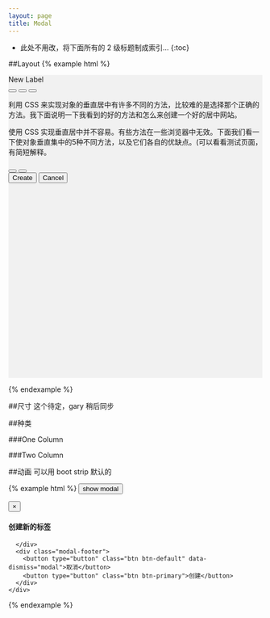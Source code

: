 ```yaml
---
layout: page
title: Modal
---
```


* 此处不用改，将下面所有的 2 级标题制成索引...
{:toc}


##Layout
{% example html %}
<div style='height:600px;width:100%;background-color:#f1f1f1'>
  <div class='mc-modal'>
    <div class='mc-modal-header'>
      <div class='mc-modal-title'>New Label</div>
      <button type="button" class="mc-button-nobg">
        <span class="mc-icon-close"></span>
      </button>
      <button type="button" class="mc-button-nobg">
        <span class="mc-icon-focus"></span>
      </button>
      <button type="button" class="mc-button-nobg">
        <span class="mc-icon-unfocus"></span>
      </button>
    </div>
    <div class='mc-modal-body'>
      <p>利用 CSS 来实现对象的垂直居中有许多不同的方法，比较难的是选择那个正确的方法。我下面说明一下我看到的好的方法和怎么来创建一个好的居中网站。
      </p>
      <p>
        使用 CSS 实现垂直居中并不容易。有些方法在一些浏览器中无效。下面我们看一下使对象垂直集中的5种不同方法，以及它们各自的优缺点。(可以看看测试页面，有简短解释。
      </p>
    </div>
    <div class='mc-modal-footer'>
      <div class='mc-modal-footer-left'>
        <button type="button" class="mc-button-nobg">
          <span class="mc-icon-text"></span>
        </button>
        <button type="button" class="mc-button-nobg">
          <span class="mc-icon-clip"></span>
        </button>
      </div>
      <div class='mc-modal-footer-right'>
        <button class='mc-button-primary'>Create</button>
        <button class='mc-button-link'>Cancel</button>
      </div>
    </div>
  </div>

</div>

{% endexample %}


##尺寸
这个待定，gary 稍后同步

##种类

###One Column

###Two Column

##动画
可以用 boot strip 默认的

{% example html %}
<button type="button" class="btn btn-primary" data-toggle="modal" data-target="#myModal">
  show modal
</button>

<div class="modal fade" id="myModal" tabindex="-1" role="dialog" aria-labelledby="myModalLabel" aria-hidden="true">
  <div class="modal-dialog">
    <div class="modal-content">
      <div class="modal-header">
        <button type="button" class="close" data-dismiss="modal" aria-label="Close"><span aria-hidden="true">&times;</span></button>
        <h4 class="modal-title" id="myModalLabel">创建新的标签</h4>
      </div>
      <div class="modal-body">
        
      </div>
      <div class="modal-footer">
        <button type="button" class="btn btn-default" data-dismiss="modal">取消</button>
        <button type="button" class="btn btn-primary">创建</button>
      </div>
    </div>
  </div>
</div>

<script type="text/javascript">
  $('#myModal').modal({
    show: false
  });
</script>
{% endexample %}